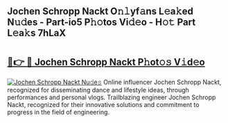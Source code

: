 ## Jochen Schropp Nackt O𝚗𝚕yf𝚊ns L𝚎a𝚔ed N𝚞𝚍es - Part-io5 P𝚑𝚘tos Vi𝚍𝚎o - H𝚘𝚝 Part L𝚎a𝚔s 7hLaX

# <h2><a href="http://kfay8u.oniu.top/?m=Jochen+Schropp+Nackt">🔗👉 🔴 Jochen Schropp Nackt P𝚑ot𝚘𝚜 V𝚒d𝚎o</a></h2>

[![Jochen Schropp Nackt Nu𝚍e𝚜](https://i.imgur.com/0qMVB7G.gif)](http://kfay8u.oniu.top/?m=Jochen+Schropp+Nackt)
Online influencer Jochen Schropp Nackt, recognized for disseminating dance and lifestyle ideas, through performances and personal vlogs. Trailblazing engineer Jochen Schropp Nackt, recognized for their innovative solutions and commitment to progress in the field of engineering.  
